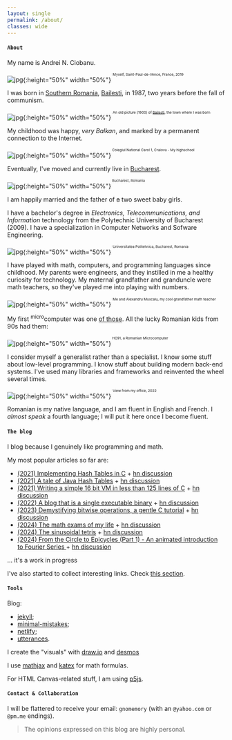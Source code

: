 ```yaml
---
layout: single
permalink: /about/
classes: wide
---
```


#### `About`

My name is Andrei N. Ciobanu. 

![jpg]({{site.url}}/assets/images/about/me-it.jpg){:height="50%" width="50%"}
<sup><sup><sup>Myself, Saint-Paul-de-Vence, France, 2019</sup></sup></sup>

I was born in [Southern Romania](https://en.wikipedia.org/wiki/Oltenia), [Bailesti](https://en.wikipedia.org/wiki/B%C4%83ile%C8%99ti), in 1987, two years before the fall of communism.

![jpg]({{site.url}}/assets/images/about/bailesti.jpg){:height="50%" width="50%"}
<sup><sup><sup>An old picture (1900) of [Bailesti](https://en.wikipedia.org/wiki/B%C4%83ile%C8%99ti), the town where I was born</sup></sup></sup>

My childhood was happy, *very Balkan*, and marked by a permanent connection to the Internet.

![jpg]({{site.url}}/assets/images/about/carol1_c.jpg){:height="50%" width="50%"}<sup><sup><sup> Colegiul National Carol 1, Craiova - My highschool</sup></sup></sup>

Eventually, I've moved and currently live in [Bucharest](https://en.wikipedia.org/wiki/Bucharest).

![jpg]({{site.url}}/assets/images/about/bucuresti.jpg){:height="50%" width="50%"}<sup><sup><sup> Bucharest, Romania</sup></sup></sup>

I am happily married and the father of ~~a~~ two sweet baby girls. 

I have a bachelor's degree in *Electronics, Telecommunications, and Information* technology from the Polytechnic University of Bucharest (2009). I have a specialization in Computer Networks and Sofware Engineering.

![jpg]({{site.url}}/assets/images/about/politehnica.jpeg){:height="50%" width="50%"}
<sup><sup><sup> Universitatea Politehnica, Bucharest, Romania</sup></sup></sup>

I have played with math, computers, and programming languages since childhood. My parents were engineers, and they instilled in me a healthy curiosity for technology. My maternal grandfather and granduncle were math teachers, so they've played me into playing with numbers.

![jpg]({{site.url}}/assets/images/about/muscalu.png){:height="50%" width="50%"}
<sup><sup><sup>Me and Alexandru Muscalu, my cool grandfather math teacher</sup></sup></sup>

My first <sup>micro</sup>computer was one [of those](https://muzeuldecalculatoare.ro/2018/09/23/i-c-e-felix-hc-91/). All the lucky Romanian kids from 90s had them:

![jpg]({{site.url}}/assets/images/about/hc91.jpg){:height="50%" width="50%"}<sup><sup><sup> HC91, a Romanian Microcomputer</sup></sup></sup>

I consider myself a generalist rather than a specialist. I know some stuff about low-level programming. I know stuff about building modern back-end systems. I've used many libraries and frameworks and reinvented the wheel several times.

![jpg]({{site.url}}/assets/images/about/qtest1.jpg){:height="50%" width="50%"}
<sup><sup><sup>View from my office, 2022</sup></sup></sup>

Romanian is my native language, and I am fluent in English and French. I *almost speak* a fourth language; I will put it here once I become fluent.

#### `The blog`

I blog because I genuinely like programming and math. 

My most popular articles so far are:

* [(2021) Implementing Hash Tables in C]({{site.url}}/2021/10/02/implementing-hash-tables-in-c-part-1) + [hn discussion](https://news.ycombinator.com/item?id=28889442)
* [(2021) A tale of Java Hash Tables]({{site.url}}/2021/11/08/a-tale-of-java-hash-tables) + [hn discussion](https://news.ycombinator.com/item?id=29319151)
* [(2021) Writing a simple 16 bit VM in less than 125 lines of C]({{site.url}}/2021/12/01/writing-a-simple-vm-in-less-than-125-lines-of-c) + [hn discussion](https://news.ycombinator.com/item?id=29492183)
* [(2022) A blog that is a single executable binary]({{site.url}}/2022/04/10/a-blog-that-is-a-single-executable-binary) + [hn discussion](https://news.ycombinator.com/item?id=31081049)
* [(2023) Demystifying bitwise operations, a gentle C tutorial]({{site.url}}/2023/02/01/demystifying-bitwise-ops) + [hn discussion](https://news.ycombinator.com/item?id=35010447)
* [(2024) The math exams of my life]({{site.url}}/2024/01/09/the-most-important-math-exams-of-my-life) + [hn discussion](https://news.ycombinator.com/item?id=39081894)
* [(2024) The sinusoidal tetris]({{site.url}}/2024/02/06/the-sinusoidal-tetris) + [hn discussion](https://news.ycombinator.com/item?id=28889442)
* [(2024) From the Circle to Epicycles (Part 1) - An animated introduction to Fourier Series ]({{site.url}}/2024/04/24/from-the-circle-to-epicycles) + [hn discussion](https://news.ycombinator.com/item?id=40578705)

... it's a work in progress

I've also started to collect interesting links. Check [this section]({{site.url}}/links).

#### `Tools`

Blog:
* [jekyll](https://jekyllrb.com/);
* [minimal-mistakes](https://mmistakes.github.io/minimal-mistakes/);
* [netlify](https://www.netlify.com/);
* [utterances](https://utteranc.es/).

I create the "visuals" with [draw.io](https://drawio-app.com/) and [desmos](https://desmos.com)

I use [mathjax](https://www.mathjax.org/) and [katex](https://katex.org/) for math formulas.

For HTML Canvas-related stuff, I am using [p5js](https://p5js.org/).

#### `Contact & Collaboration` 

I will be flattered to receive your email: `gnomemory` (with an `@yahoo.com` or `@pm.me` endings). 

> The opinions expressed on this blog are highly personal. 
